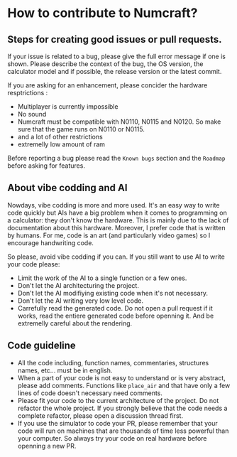 # How to contribute to Numcraft?
## Steps for creating good issues or pull requests.
If your issue is related to a bug, please give the full error message if one is shown. Please describe the context of the bug, the OS version, the calculator model and if possible, the release version or the latest commit.

If you are asking for an enhancement, please concider the hardware resptrictions :
- Multiplayer is currently impossible
- No sound
- Numcraft must be compatible with N0110, N0115 and N0120. So make sure that the game runs on N0110 or N0115.
- and a lot of other restrictions
- extremelly low amount of ram

Before reporting a bug please read the `Known bugs` section and the `Roadmap` before asking for features.

## About vibe codding and AI
Nowdays, vibe codding is more and more used. It's an easy way to write code quickly but AIs have a big problem when it comes to programming on a calculator: they don't know the hardware. This is mainly due to the lack of documentation about this hardware. Moreover, I prefer code that is written by humans. For me, code is an art (and particularly video games) so I encourage handwriting code.

So please, avoid vibe codding if you can. If you still want to use AI to write your code please:
 - Limit the work of the AI to a single function or a few ones.
 - Don't let the AI architecturing the project.
 - Don't let the AI modifiying existing code when it's not necessary.
 - Don't let the AI writing very low level code.
 - Carrefully read the generated code. Do not open a pull request if it works, read the entiere generated code before openning it. And be extremelly careful about the rendering.

## Code guideline
- All the code including, function names, commentaries, structures names, etc... must be in english.
- When a part of your code is not easy to understand or is very abstract, please add comments. Functions like `place_air` and that have only a few lines of code doesn't necessary need comments. 
- Please fit your code to the current architecture of the project. Do not refactor the whole project. If you strongly believe that the code needs a complete refactor, please open a discussion thread first.
- If you use the simulator to code your PR, please remember that your code will run on machines that are thousands of time less powerful than your computer. So always try your code on real hardware before openning a new PR.
